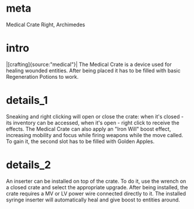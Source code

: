 # meta
Medical Crate
Right, Archimedes

# intro
|[crafting]{source:"medical"}|
The Medical Crate is a device used for healing wounded entities. After being placed it has to be filled with basic Regeneration Potions to work.

# details_1
Sneaking and right clicking will open or close the crate: when it's closed - its inventory can be accessed, when it's open - right click to receive the effects. The Medical Crate can also apply an "Iron Will" boost effect, increasing mobility and focus while firing weapons while the move called. To gain it, the second slot has to be filled with Golden Apples.

# details_2
An inserter can be installed on top of the crate. To do it, use the wrench on a closed crate and select the appropriate upgrade. After being installed, the crate requires a MV or LV power wire connected directly to it. The installed syringe inserter will automatically heal and give boost to entities around.


